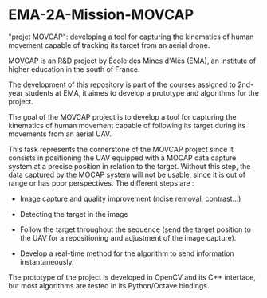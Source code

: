 # EMA-2A-Mission-MOVCAP
"projet MOVCAP": developing a tool for capturing the kinematics of human movement capable of tracking its target from an aerial drone.

MOVCAP is an R&D project by École des Mines d'Alès (EMA), an institute of higher education in the south of France. 

The development of this repository is part of the courses assigned to 2nd-year students at EMA, it aimes to develop a prototype and algorithms for the project.

The goal of the MOVCAP project is to develop a tool for capturing the kinematics of human movement capable of following its target during its movements from an aerial UAV.

This task represents the cornerstone of the MOVCAP project since it consists in positioning the UAV equipped with a MOCAP data capture system at a precise position in relation to the target. Without this step, the data captured by the MOCAP system will not be usable, since it is out of range or has poor perspectives. The different steps are :

- Image capture and quality improvement (noise removal, contrast...)

- Detecting the target in the image

- Follow the target throughout the sequence (send the target position to the UAV for a repositioning and adjustment of the image capture).

- Develop a real-time method for the algorithm to send information instantaneously.



The prototype of the project is developed in OpenCV and its C++ interface, but most algorithms are tested in its Python/Octave bindings.
